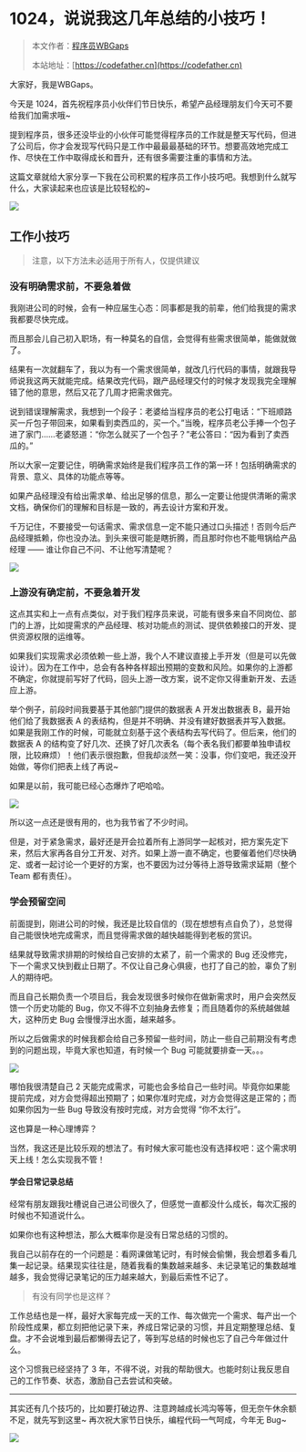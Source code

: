 # 1024，说说我这几年总结的小技巧！

> 本文作者：[程序员WBGaps](https://yuyuanweb.feishu.cn/wiki/Abldw5WkjidySxkKxU2cQdAtnah)
>
> 本站地址：[https://codefather.cn](https://codefather.cn)

大家好，我是WBGaps。

今天是 1024，首先祝程序员小伙伴们节日快乐，希望产品经理朋友们今天可不要给我们加需求哦~

提到程序员，很多还没毕业的小伙伴可能觉得程序员的工作就是整天写代码，但进了公司后，你才会发现写代码只是工作中最最最基础的环节。想要高效地完成工作、尽快在工作中取得成长和晋升，还有很多需要注重的事情和方法。

这篇文章就给大家分享一下我在公司积累的程序员工作小技巧吧。我想到什么就写什么，大家读起来也应该是比较轻松的~

![](https://pic.yupi.icu/5563/202311060926957.png)

## 工作小技巧

> 注意，以下方法未必适用于所有人，仅提供建议

### 没有明确需求前，不要急着做

我刚进公司的时候，会有一种应届生心态：同事都是我的前辈，他们给我提的需求我都要尽快完成。

而且那会儿自己初入职场，有一种莫名的自信，会觉得有些需求很简单，能做就做了。

结果有一次就翻车了，我以为有一个需求很简单，就改几行代码的事情，就跟我导师说我这两天就能完成。结果改完代码，跟产品经理交付的时候才发现我完全理解错了他的意思，然后又花了几周才把需求做完。

说到错误理解需求，我想到一个段子：老婆给当程序员的老公打电话：“下班顺路买一斤包子带回来，如果看到卖西瓜的，买一个。”当晚，程序员老公手捧一个包子进了家门……老婆怒道：“你怎么就买了一个包子？”老公答曰：“因为看到了卖西瓜的。”

所以大家一定要记住，明确需求始终是我们程序员工作的第一环！包括明确需求的背景、意义、具体的功能点等等。

如果产品经理没有给出需求单、给出足够的信息，那么一定要让他提供清晰的需求文档，确保你们的理解和目标是一致的，再去设计方案和开发。

千万记住，不要接受一句话需求、需求信息一定不能只通过口头描述！否则今后产品经理抵赖，你也没办法。到头来很可能是瞎折腾，而且那时你也不能甩锅给产品经理 —— 谁让你自己不问、不让他写清楚呢？

![](https://pic.yupi.icu/5563/202311060926964.png)

### 上游没有确定前，不要急着开发

这点其实和上一点有点类似，对于我们程序员来说，可能有很多来自不同岗位、部门的上游，比如提需求的产品经理、核对功能点的测试、提供依赖接口的开发、提供资源权限的运维等。

如果我们实现需求必须依赖一些上游，我个人不建议直接上手开发（但是可以先做设计）。因为在工作中，总会有各种各样超出预期的变数和风险。如果你的上游都不确定，你就提前写好了代码，回头上游一改方案，说不定你又得重新开发、去适应上游。

举个例子，前段时间我要基于其他部门提供的数据表 A 开发出数据表 B，最开始他们给了我数据表 A 的表结构，但是并不明确、并没有建好数据表并写入数据。如果是我刚工作的时候，可能就立刻基于这个表结构去写代码了。但后来，他们的数据表 A 的结构变了好几次、还换了好几次表名（每个表名我们都要单独申请权限，比较麻烦）！他们表示很抱歉，但我却淡然一笑：没事，你们变吧，我还没开始做，等你们把表上线了再说~

如果是以前，我可能已经心态爆炸了吧哈哈。

![](https://pic.yupi.icu/5563/202311060926696.png)

所以这一点还是很有用的，也为我节省了不少时间。

但是，对于紧急需求，最好还是开会拉着所有上游同学一起核对，把方案先定下来，然后大家再各自分工开发、对齐。如果上游一直不确定，也要催着他们尽快确定、或者一起讨论一个更好的方案，也不要因为过分等待上游导致需求延期（整个 Team 都有责任）。

### 学会预留空间

前面提到，刚进公司的时候，我还是比较自信的（现在想想有点自负了），总觉得自己能很快地完成需求，而且觉得需求做的越快越能得到老板的赏识。

结果就导致需求排期的时候给自己安排的太紧了，前一个需求的 Bug 还没修完，下一个需求又快到截止日期了。不仅让自己身心俱疲，也打了自己的脸，辜负了别人的期待吧。

而且自己长期负责一个项目后，我会发现很多时候你在做新需求时，用户会突然反馈一个历史功能的 Bug，你又不得不立刻抽身去修复；而且随着你的系统越做越大，这种历史 Bug 会慢慢浮出水面，越来越多。

所以之后做需求的时候我都会给自己多预留一些时间，防止一些自己前期没有考虑到的问题出现，毕竟大家也知道，有时候一个 Bug 可能就要排查一天。。。

![](https://pic.yupi.icu/5563/202311060926922.png)

哪怕我很清楚自己 2 天能完成需求，可能也会多给自己一些时间。毕竟你如果能提前完成，对方会觉得超出预期了；如果你准时完成，对方会觉得这是正常的；而如果你因为一些 Bug 导致没有按时完成，对方会觉得 “你不太行”。

这也算是一种心理博弈？

当然，我这还是比较乐观的想法了。有时候大家可能也没有选择权吧：这个需求明天上线！怎么实现我不管！

#### 学会日常记录总结

经常有朋友跟我吐槽说自己进公司很久了，但感觉一直都没什么成长，每次汇报的时候也不知道说什么。

如果你也有这种想法，那么大概率你是没有日常总结的习惯的。

我自己以前存在的一个问题是：看网课做笔记时，有时候会偷懒，我会想着多看几集一起记录。结果现实往往是，随着我看的集数越来越多、未记录笔记的集数越堆越多，我会觉得记录笔记的压力越来越大，到最后索性不记了。

> 有没有同学也是这样？

工作总结也是一样，最好大家每完成一天的工作、每次做完一个需求、每产出一个阶段性成果，都立刻把他记录下来，养成日常记录的习惯，并且定期整理总结、复盘。才不会说堆到最后都懒得去记了，等到写总结的时候也忘了自己今年做过什么。

这个习惯我已经坚持了 3 年，不得不说，对我的帮助很大。也能时刻让我反思自己的工作节奏、状态，激励自己去尝试和突破。

------

其实还有几个技巧的，比如要打破边界、注意跨越成长鸿沟等等，但无奈午休余额不足，就先写到这里~ 再次祝大家节日快乐，编程代码一气呵成，今年无 Bug~

![](https://pic.yupi.icu/5563/202311060926745.png)
